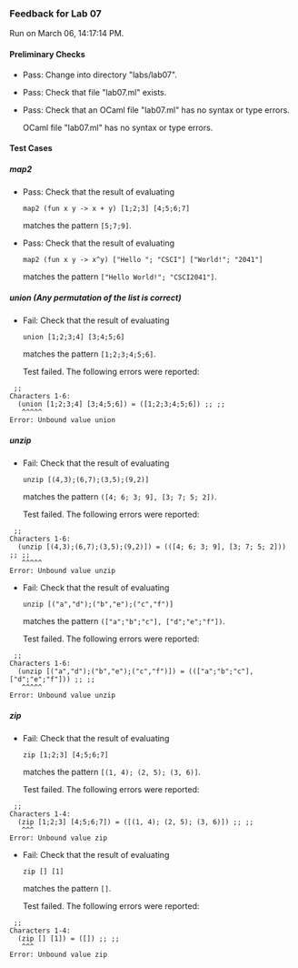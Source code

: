 ### Feedback for Lab 07

Run on March 06, 14:17:14 PM.

#### Preliminary Checks

+ Pass: Change into directory "labs/lab07".

+ Pass: Check that file "lab07.ml" exists.

+ Pass: Check that an OCaml file "lab07.ml" has no syntax or type errors.

    OCaml file "lab07.ml" has no syntax or type errors.



#### Test Cases

##### map2

+ Pass: Check that the result of evaluating
   ```
   map2 (fun x y -> x + y) [1;2;3] [4;5;6;7]
   ```
   matches the pattern `[5;7;9]`.


+ Pass: Check that the result of evaluating
   ```
   map2 (fun x y -> x^y) ["Hello "; "CSCI"] ["World!"; "2041"]
   ```
   matches the pattern `["Hello World!"; "CSCI2041"]`.


##### union (Any permutation of the list is correct)

+ Fail: Check that the result of evaluating
   ```
   union [1;2;3;4] [3;4;5;6]
   ```
   matches the pattern `[1;2;3;4;5;6]`.

   Test failed. The following errors were reported:

```
 ;;
Characters 1-6:
  (union [1;2;3;4] [3;4;5;6]) = ([1;2;3;4;5;6]) ;; ;;
   ^^^^^
Error: Unbound value union

```


##### unzip

+ Fail: Check that the result of evaluating
   ```
   unzip [(4,3);(6,7);(3,5);(9,2)]
   ```
   matches the pattern `([4; 6; 3; 9], [3; 7; 5; 2])`.

   Test failed. The following errors were reported:

```
 ;;
Characters 1-6:
  (unzip [(4,3);(6,7);(3,5);(9,2)]) = (([4; 6; 3; 9], [3; 7; 5; 2])) ;; ;;
   ^^^^^
Error: Unbound value unzip

```


+ Fail: Check that the result of evaluating
   ```
   unzip [("a","d");("b","e");("c","f")]
   ```
   matches the pattern `(["a";"b";"c"], ["d";"e";"f"])`.

   Test failed. The following errors were reported:

```
 ;;
Characters 1-6:
  (unzip [("a","d");("b","e");("c","f")]) = ((["a";"b";"c"], ["d";"e";"f"])) ;; ;;
   ^^^^^
Error: Unbound value unzip

```


##### zip

+ Fail: Check that the result of evaluating
   ```
   zip [1;2;3] [4;5;6;7]
   ```
   matches the pattern `[(1, 4); (2, 5); (3, 6)]`.

   Test failed. The following errors were reported:

```
 ;;
Characters 1-4:
  (zip [1;2;3] [4;5;6;7]) = ([(1, 4); (2, 5); (3, 6)]) ;; ;;
   ^^^
Error: Unbound value zip

```


+ Fail: Check that the result of evaluating
   ```
   zip [] [1]
   ```
   matches the pattern `[]`.

   Test failed. The following errors were reported:

```
 ;;
Characters 1-4:
  (zip [] [1]) = ([]) ;; ;;
   ^^^
Error: Unbound value zip

```


